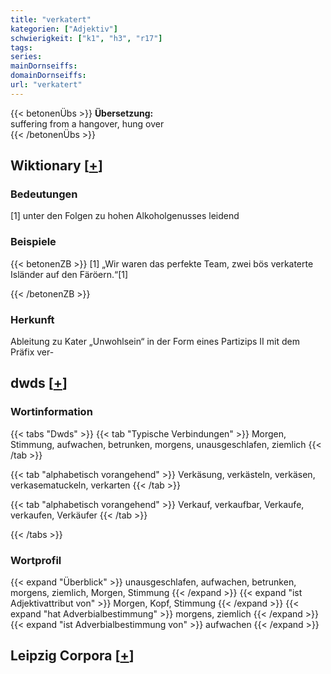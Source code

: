 ```yaml
---
title: "verkatert"
kategorien: ["Adjektiv"]
schwierigkeit: ["k1", "h3", "r17"]
tags:
series:
mainDornseiffs:
domainDornseiffs:
url: "verkatert"
---
```


{{< betonenÜbs >}}
**Übersetzung:**  
suffering from a hangover, hung over  
{{< /betonenÜbs >}}

## Wiktionary [[+](https://de.wiktionary.org/wiki/verkatert)]

### Bedeutungen
[1] unter den Folgen zu hohen Alkoholgenusses leidend  

### Beispiele
{{< betonenZB >}}
[1] „Wir waren das perfekte Team, zwei bös verkaterte Isländer auf den Färöern.“[1]  

{{< /betonenZB >}}
### Herkunft
Ableitung zu Kater „Unwohlsein“ in der Form eines Partizips II mit dem Präfix ver-  



## dwds [[+](https://www.dwds.de/wb/verkatert)]

### Wortinformation
{{< tabs "Dwds" >}}
{{< tab "Typische Verbindungen" >}}
Morgen, Stimmung, aufwachen, betrunken, morgens, unausgeschlafen, ziemlich
{{< /tab >}}

{{< tab "alphabetisch vorangehend" >}}
Verkäsung, verkästeln, verkäsen, verkasematuckeln, verkarten
{{< /tab >}}

{{< tab "alphabetisch vorangehend" >}}
Verkauf, verkaufbar, Verkaufe, verkaufen, Verkäufer
{{< /tab >}}

{{< /tabs >}}

### Wortprofil
{{< expand "Überblick" >}} unausgeschlafen, aufwachen, betrunken, morgens, ziemlich, Morgen, Stimmung {{< /expand >}}
{{< expand "ist Adjektivattribut von" >}} Morgen, Kopf, Stimmung {{< /expand >}}
{{< expand "hat Adverbialbestimmung" >}} morgens, ziemlich {{< /expand >}}
{{< expand "ist Adverbialbestimmung von" >}} aufwachen {{< /expand >}}

## Leipzig Corpora [[+](https://corpora.uni-leipzig.de/en/res?word=verkatert&corpusId=deu_newscrawl-public_2018)]

